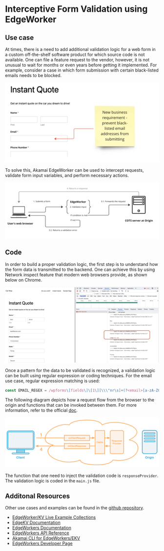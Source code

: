 # Interceptive Form Validation using EdgeWorker

## Use case
At times, there is a need to add additional validation logic for a web form in a custom off-the-shelf software product for which source code is not available. One can file a feature request to the vendor, however, it is not unusual to wait for months or even years before getting it implemented. For example, consider a case in which form submission with certain black-listed emails needs to be blocked.

![Use case diagram](./images/image2.jpg "Email validation use case")

To solve this, Akamai EdgeWorker can be used to intercept requests, validate form input variables, and perform necessary actions.

![Request Flow diagram](./images/image1.jpg "Request flow")

## Code
In order to build a proper validation logic, the first step is to understand how the form data is transmitted to the backend. One can achieve this by using Network inspect feature that modern web browsers provide, as shown below on Chrome.

![Request Flow diagram](./images/image3.jpg "Network Inspect on Chrome")

Once a pattern for the data to be validated is recognized, a validation logic can be built using regular expression or coding techniques. For the email use case, regular expression matching is used:

```js
const EMAIL_REGEX = /wpforms\[fields\]\[1\][\\\"nr\s]+(?<email>[a-zA-Z0-9]+@[a-zA-Z0-9]+[\.][a-zA-Z]+)/;
```

The following diagram depicts how a request flow from the browser to the origin and functions that can be invoked between them. For more information, refer to the official [doc](https://techdocs.akamai.com/edgeworkers/docs/event-handler-functions).


![Edgeworker event model diagram](./images/image4.png "EdgeWorker event model")

The function that one need to inject the validation code is `responseProvider`. The validation logic is coded in the `main.js` file.

## Additonal Resources
Other use cases and examples can be found in the [github repository](https://github.com/akamai/edgeworkers-examples).

* [EdgeWorker/KV Live Example Collections](https://www.edgecompute.live/)
* [EdgeKV Documentation](https://techdocs.akamai.com/edgekv/docs)
* [EdgeWorkers Documentation](https://techdocs.akamai.com/edgeworkers/docs)
* [EdgeWorkers API Reference](https://techdocs.akamai.com/edgeworkers/reference/api)
* [Akamai CLI for EdgeWorkers/EKV](https://developer.akamai.com/legacy/cli/packages/edgeworkers.html)
* [EdgeWorkers Developer Page](https://developer.akamai.com/edgeworkers)
